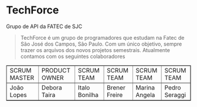 # TechForce
Grupo de API da FATEC de SJC 

> TechForce é um grupo de programadores que estudam na Fatec de São José dos Campos, São Paulo. Com um único objetivo, sempre trazer os arquivos dos novos projetos semestrais. 
 Atualmente contamos com os seguintes colaboradores 
 
<table align="center" border="1">
    <tr>
        <td>SCRUM MASTER</td>
        <td>PRODUCT OWNER</td>
        <td>SCRUM TEAM</td>
        <td>SCRUM TEAM</td>
        <td>SCRUM TEAM</td>
        <td>SCRUM TEAM</td>
  <tr>
        <td> João Lopes</td>
        <td> Debora Taira</td>
        <td> Italo Bonilha</td>
        <td> Brener Freire</td>
        <td> Marina Angela</td>
        <td> Pedro Seraggi</td>
        
  
</table>

